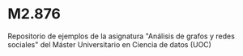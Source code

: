 # M2.876
Repositorio de ejemplos de la asignatura "Análisis de grafos y redes sociales" del Máster Universitario en Ciencia de datos (UOC)
